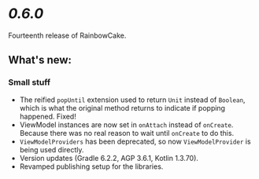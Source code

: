 # *0.6.0*

Fourteenth release of RainbowCake.

## What's new:

### Small stuff

- The reified `popUntil` extension used to return `Unit` instead of `Boolean`, which is what the original method returns to indicate if popping happened. Fixed!
- ViewModel instances are now set in `onAttach` instead of `onCreate`. Because there was no real reason to wait until `onCreate` to do this. 
- `ViewModelProviders` has been deprecated, so now `ViewModelProvider` is being used directly.
- Version updates (Gradle 6.2.2, AGP 3.6.1, Kotlin 1.3.70).
- Revamped publishing setup for the libraries.
